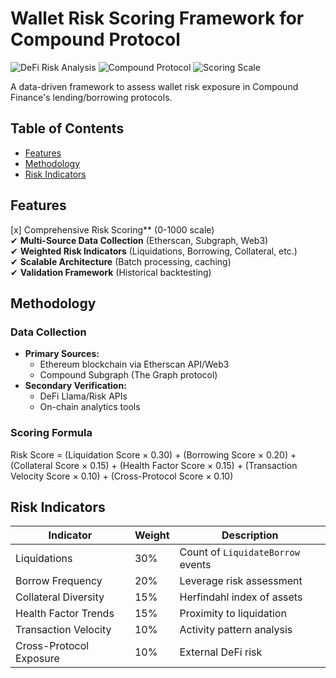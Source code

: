 # Wallet Risk Scoring Framework for Compound Protocol

![DeFi Risk Analysis](https://img.shields.io/badge/DeFi-Risk_Analysis-blue)
![Compound Protocol](https://img.shields.io/badge/Protocol-Compound_V2%2FV3-green)
![Scoring Scale](https://img.shields.io/badge/Scoring-0_to_1000-orange)

A data-driven framework to assess wallet risk exposure in Compound Finance's lending/borrowing protocols.

## Table of Contents
- [Features](#features)
- [Methodology](#methodology)
- [Risk Indicators](#risk-indicators)


## Features
[x] Comprehensive Risk Scoring** (0-1000 scale)  
✔ **Multi-Source Data Collection** (Etherscan, Subgraph, Web3)  
✔ **Weighted Risk Indicators** (Liquidations, Borrowing, Collateral, etc.)  
✔ **Scalable Architecture** (Batch processing, caching)  
✔ **Validation Framework** (Historical backtesting)  

## Methodology
### Data Collection
- **Primary Sources:**
  - Ethereum blockchain via Etherscan API/Web3
  - Compound Subgraph (The Graph protocol)
- **Secondary Verification:**
  - DeFi Llama/Risk APIs
  - On-chain analytics tools

### Scoring Formula
Risk Score =
(Liquidation Score × 0.30) +
(Borrowing Score × 0.20) +
(Collateral Score × 0.15) +
(Health Factor Score × 0.15) +
(Transaction Velocity Score × 0.10) +
(Cross-Protocol Score × 0.10)

## Risk Indicators
| Indicator               | Weight | Description                          |
|-------------------------|--------|--------------------------------------|
| Liquidations            | 30%    | Count of `LiquidateBorrow` events    |
| Borrow Frequency        | 20%    | Leverage risk assessment             |
| Collateral Diversity    | 15%    | Herfindahl index of assets           |
| Health Factor Trends    | 15%    | Proximity to liquidation             |
| Transaction Velocity    | 10%    | Activity pattern analysis            |
| Cross-Protocol Exposure | 10%    | External DeFi risk                   |


